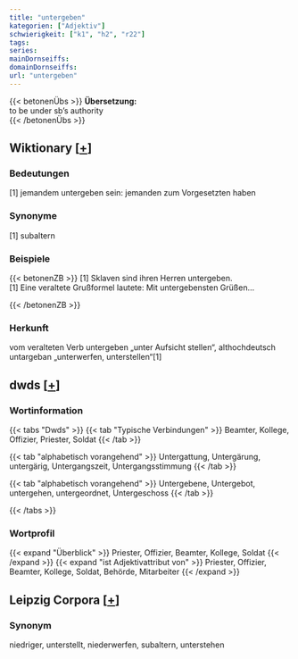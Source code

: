 ```yaml
---
title: "untergeben"
kategorien: ["Adjektiv"]
schwierigkeit: ["k1", "h2", "r22"]
tags:
series:
mainDornseiffs:
domainDornseiffs:
url: "untergeben"
---
```


{{< betonenÜbs >}}
**Übersetzung:**  
to be under sb’s authority  
{{< /betonenÜbs >}}

## Wiktionary [[+](https://de.wiktionary.org/wiki/untergeben)]

### Bedeutungen
[1] jemandem untergeben sein: jemanden zum Vorgesetzten haben  

### Synonyme
[1] subaltern  

### Beispiele
{{< betonenZB >}}
[1] Sklaven sind ihren Herren untergeben.  
[1] Eine veraltete Grußformel lautete: Mit untergebensten Grüßen…  

{{< /betonenZB >}}
### Herkunft
vom veralteten Verb untergeben „unter Aufsicht stellen“, althochdeutsch untargeban „unterwerfen, unterstellen“[1]  



## dwds [[+](https://www.dwds.de/wb/untergeben)]

### Wortinformation
{{< tabs "Dwds" >}}
{{< tab "Typische Verbindungen" >}}
Beamter, Kollege, Offizier, Priester, Soldat
{{< /tab >}}

{{< tab "alphabetisch vorangehend" >}}
Untergattung, Untergärung, untergärig, Untergangszeit, Untergangsstimmung
{{< /tab >}}

{{< tab "alphabetisch vorangehend" >}}
Untergebene, Untergebot, untergehen, untergeordnet, Untergeschoss
{{< /tab >}}

{{< /tabs >}}

### Wortprofil
{{< expand "Überblick" >}} Priester, Offizier, Beamter, Kollege, Soldat {{< /expand >}}
{{< expand "ist Adjektivattribut von" >}} Priester, Offizier, Beamter, Kollege, Soldat, Behörde, Mitarbeiter {{< /expand >}}

## Leipzig Corpora [[+](https://corpora.uni-leipzig.de/en/res?word=untergeben&corpusId=deu_newscrawl-public_2018)]


### Synonym
niedriger, unterstellt, niederwerfen, subaltern, unterstehen

